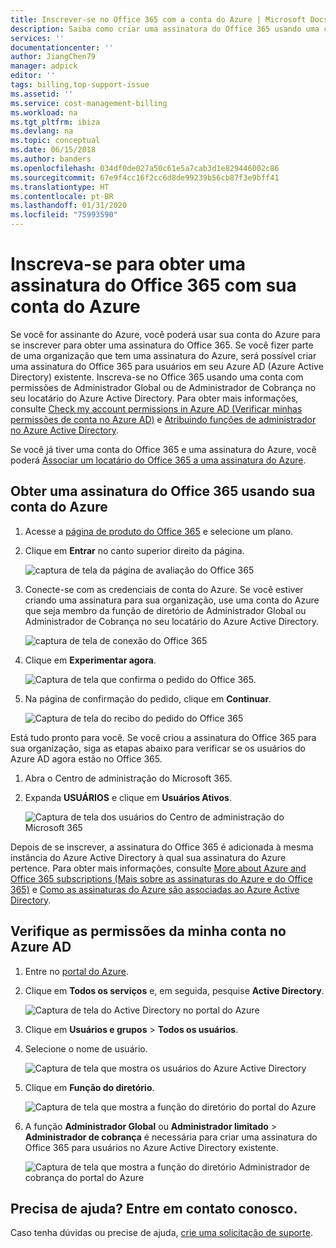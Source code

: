 ```yaml
---
title: Inscrever-se no Office 365 com a conta do Azure | Microsoft Docs
description: Saiba como criar uma assinatura do Office 365 usando uma conta do Azure
services: ''
documentationcenter: ''
author: JiangChen79
manager: adpick
editor: ''
tags: billing,top-support-issue
ms.assetid: ''
ms.service: cost-management-billing
ms.workload: na
ms.tgt_pltfrm: ibiza
ms.devlang: na
ms.topic: conceptual
ms.date: 06/15/2018
ms.author: banders
ms.openlocfilehash: 034df0de027a50c61e5a7cab3d1e829446002c86
ms.sourcegitcommit: 67e9f4cc16f2cc6d8de99239b56cb87f3e9bff41
ms.translationtype: HT
ms.contentlocale: pt-BR
ms.lasthandoff: 01/31/2020
ms.locfileid: "75993590"
---
```

# <a name="sign-up-for-an-office-365-subscription-with-your-azure-account"></a>Inscreva-se para obter uma assinatura do Office 365 com sua conta do Azure
Se você for assinante do Azure, você poderá usar sua conta do Azure para se inscrever para obter uma assinatura do Office 365. Se você fizer parte de uma organização que tem uma assinatura do Azure, será possível criar uma assinatura do Office 365 para usuários em seu Azure AD (Azure Active Directory) existente. Inscreva-se no Office 365 usando uma conta com permissões de Administrador Global ou de Administrador de Cobrança no seu locatário do Azure Active Directory. Para obter mais informações, consulte [Check my account permissions in Azure AD (Verificar minhas permissões de conta no Azure AD)](#RoleInAzureAD) e [Atribuindo funções de administrador no Azure Active Directory](../../active-directory/users-groups-roles/directory-assign-admin-roles.md).

Se você já tiver uma conta do Office 365 e uma assinatura do Azure, você poderá [Associar um locatário do Office 365 a uma assinatura do Azure](../../active-directory/fundamentals/active-directory-how-subscriptions-associated-directory.md).

## <a name="get-an-office-365-subscription-by-using-your-azure-account"></a>Obter uma assinatura do Office 365 usando sua conta do Azure

1. Acesse a [página de produto do Office 365](https://products.office.com/business) e selecione um plano.
2. Clique em **Entrar** no canto superior direito da página.

    ![captura de tela da página de avaliação do Office 365](./media/azure-account-for-office-365-subscription/12-office-365-trial-page.png)
3. Conecte-se com as credenciais de conta do Azure. Se você estiver criando uma assinatura para sua organização, use uma conta do Azure que seja membro da função de diretório de Administrador Global ou Administrador de Cobrança no seu locatário do Azure Active Directory.

    ![captura de tela de conexão do Office 365](./media/azure-account-for-office-365-subscription/13-office-365-sign-in.png)
4. Clique em **Experimentar agora**.

    ![Captura de tela que confirma o pedido do Office 365.](./media/azure-account-for-office-365-subscription/14-office-365-confirm-your-order.png)
5. Na página de confirmação do pedido, clique em **Continuar**.

    ![Captura de tela do recibo do pedido do Office 365](./media/azure-account-for-office-365-subscription/15-office-365-order-receipt.png)

Está tudo pronto para você.
Se você criou a assinatura do Office 365 para sua organização, siga as etapas abaixo para verificar se os usuários do Azure AD agora estão no Office 365.

1. Abra o Centro de administração do Microsoft 365.
2. Expanda **USUÁRIOS** e clique em **Usuários Ativos**.

    ![Captura de tela dos usuários do Centro de administração do Microsoft 365](./media/azure-account-for-office-365-subscription/16-microsoft-365-admin-center-users.png)

Depois de se inscrever, a assinatura do Office 365 é adicionada à mesma instância do Azure Active Directory à qual sua assinatura do Azure pertence. Para obter mais informações, consulte [More about Azure and Office 365 subscriptions (Mais sobre as assinaturas do Azure e do Office 365)](office-365-account-for-azure-subscription.md#more-about-subs) e [Como as assinaturas do Azure são associadas ao Azure Active Directory](../../active-directory/fundamentals/active-directory-how-subscriptions-associated-directory.md).

## <a id="RoleInAzureAD"></a>Verifique as permissões da minha conta no Azure AD
1. Entre no [portal do Azure](https://portal.azure.com/).
2. Clique em **Todos os serviços** e, em seguida, pesquise **Active Directory**.

    ![Captura de tela do Active Directory no portal do Azure](./media/azure-account-for-office-365-subscription/billing-more-services-active-directory.png)
3. Clique em **Usuários e grupos** > **Todos os usuários**.
4. Selecione o nome de usuário.

    ![Captura de tela que mostra os usuários do Azure Active Directory](./media/azure-account-for-office-365-subscription/billing-users-groups.png)

5. Clique em **Função do diretório**.

    ![Captura de tela que mostra a função do diretório do portal do Azure](./media/azure-account-for-office-365-subscription/billing-user-directory-role.png)
6.  A função **Administrador Global** ou **Administrador limitado** > **Administrador de cobrança** é necessária para criar uma assinatura do Office 365 para usuários no Azure Active Directory existente.

    ![Captura de tela que mostra a função do diretório Administrador de cobrança do portal do Azure](./media/azure-account-for-office-365-subscription/billing-directoryrole-limited.png)

## <a name="need-help-contact-us"></a>Precisa de ajuda? Entre em contato conosco.

Caso tenha dúvidas ou precise de ajuda, [crie uma solicitação de suporte](https://go.microsoft.com/fwlink/?linkid=2083458).
